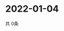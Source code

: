 # 2022-01-04
  共 0条

  <!-- BEGIN -->
  <!-- 最后更新时间Tue Jan 04 2022 05:08:32 GMT+0000 (Coordinated Universal Time) -->
  
  <!-- END -->
  
  